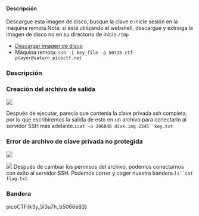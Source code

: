 #### Descripción

Descargue esta imagen de disco, busque la clave e inicie sesión en la máquina remota.Nota: si está utilizando el webshell, descargue y extraiga la imagen de disco no en su directorio de inicio.`/tmp`

- [Descargar imagen de disco](https://artifacts.picoctf.net/c/70/disk.img.gz)
- Máquina remota: `ssh -i key_file -p 50715 ctf-player@saturn.picoctf.net`

### Descripción
### Creación del archivo de salida[](https://tan-junwei.github.io/CTF-Writeups/PicoCTF/Forensics/Operation-Oni#making-the-output-file)

![](https://tan-junwei.github.io/CTF-Writeups/Assets/PicoCTF-operation-oni-5.5.png)

Después de ejecutar, parecía que contenía la clave privada ssh completa, por lo que escribiremos la salida de esto en un archivo para conectarlo al servidor SSH más adelante.`icat -o 206848 disk.img 2345``key.txt`

### Error de archivo de clave privada no protegida[](https://tan-junwei.github.io/CTF-Writeups/PicoCTF/Forensics/Operation-Oni#unprotected-private-key-file-error)

![](https://tan-junwei.github.io/CTF-Writeups/Assets/PicoCTF-operation-oni-6.png)


![](https://tan-junwei.github.io/CTF-Writeups/Assets/PicoCTF-operation-oni-7.png) Después de cambiar los permisos del archivo, podemos conectarnos con éxito al servidor SSH. Podemos correr y coger nuestra bandera.`ls``cat flag.txt`
### Bandera
picoCTF{k3y_5l3u7h_b5066e83}